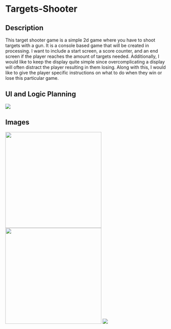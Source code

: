 # Targets-Shooter


## Description
This target shooter game is a simple 2d game where you have to shoot targets with a gun. 
It is a console based game that will be created in processing.
I want to include a start screen, a score counter, and an end screen if the player reaches the amount of targets needed.
Additionally, I would like to keep the display quite simple since overcomplicating a display will often distract the player resulting in them losing.
Along with this, I would like to give the player specific instructions on what to do when they win or lose this particular game.


## UI and Logic Planning

<img src="https://github.com/jakelikebeans/Targets-Shooter/assets/120538859/416fa399-3282-49ce-8532-c7ef23471024"  >

## Images

<img src ="https://github.com/jakelikebeans/Targets-Shooter/assets/120538859/db8998b5-eec9-4d77-81fe-1f23ed70e57c" width="300" height="300">

<img src = "https://github.com/jakelikebeans/Targets-Shooter/assets/120538859/a7af0a3a-b287-49cd-8c25-f1d41753e871" width="300" height="300">

<img src = "https://github.com/jakelikebeans/Targets-Shooter/assets/120538859/e3f774a3-b0ed-45ec-8a19-a5c95b708cc7">


